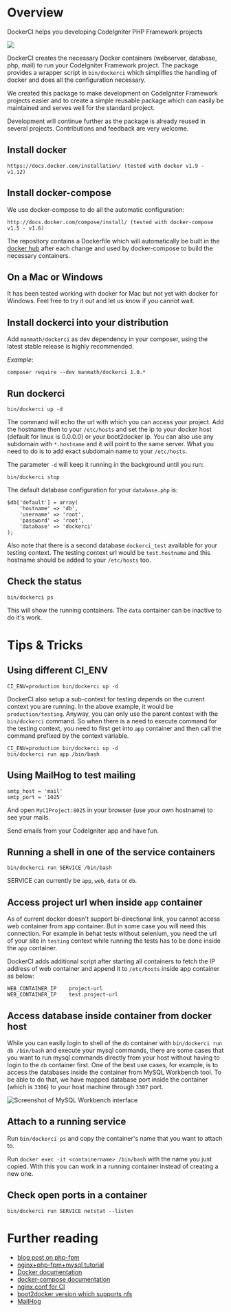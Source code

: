 # Overview

DockerCI helps you developing CodeIgniter PHP Framework projects

[![](https://images.microbadger.com/badges/image/sebobo/shel.dockerflow.svg)](https://microbadger.com/images/sebobo/shel.dockerflow "Get your own image badge on microbadger.com")

DockerCI creates the necessary Docker containers (webserver, database, php, mail)
to run your CodeIgniter Framework project. The package provides a wrapper script in `bin/dockerci`
which simplifies the handling of docker and does all the configuration necessary.

We created this package to make development on CodeIgniter Framework projects easier and
to create a simple reusable package which can easily be maintained and serves well for the standard project.

Development will continue further as the package is already reused in several projects.
Contributions and feedback are very welcome.

## Install docker

    https://docs.docker.com/installation/ (tested with docker v1.9 - v1.12)

## Install docker-compose

We use docker-compose to do all the automatic configuration:

    http://docs.docker.com/compose/install/ (tested with docker-compose v1.5 - v1.6)

The repository contains a Dockerfile which will automatically be built in the
[docker hub](https://registry.hub.docker.com/u/manmath/dockerci/) after each change
and used by docker-compose to build the necessary containers.

## On a Mac or Windows

It has been tested working with docker for Mac but not yet with docker for Windows.
Feel free to try it out and let us know if you cannot wait.

## Install dockerci into your distribution

Add `manmath/dockerci` as dev dependency in your composer, using the latest stable release is highly recommended.

*Example*:

```
composer require --dev manmath/dockerci 1.0.*
```

## Run dockerci

    bin/dockerci up -d

The command will echo the url with which you can access your project. Add the hostname then to your `/etc/hosts`
and set the ip to your docker host (default for linux is 0.0.0.0) or your boot2docker ip. You can also use any
subdomain with `*.hostname` and it will point to the same server. What you need to do is to add exact subdomain name
to your `/etc/hosts`.

The parameter `-d` will keep it running in the background until you run:

    bin/dockerci stop

The default database configuration for your `database.php` is:

    $db['default'] = array(
        'hostname' => 'db',
        'username' => 'root',
        'password' => 'root',
        'database' => 'dockerci'
    );

Also note that there is a second database `dockerci_test` available for your testing context. The testing context url
would be `test.hostname` and this hostname should be added to your `/etc/hosts` too.

## Check the status

    bin/dockerci ps

This will show the running containers. The `data` container can be inactive to do it's work.

# Tips & Tricks

## Using different CI_ENV

    CI_ENV=production bin/dockerci up -d

DockerCI also setup a sub-context for testing depends on the current context you are running. In the above example,
it would be `production/testing`. Anyway, you can only use the parent context with the `bin/dockerci` command. So when
there is a need to execute command for the testing context, you need to first get into `app` container and then call the
command prefixed by the context variable.

    CI_ENV=production bin/dockerci up -d
    bin/dockerci run app /bin/bash

## Using MailHog to test mailing

    smtp_host = 'mail'
    smtp_port = '1025'

And open `MyCIProject:8025` in your browser (use your own hostname) to see your mails.

Send emails from your CodeIgniter app and have fun.

## Running a shell in one of the service containers

    bin/dockerci run SERVICE /bin/bash

SERVICE can currently be `app`, `web`, `data` or `db`.

## Access project url when inside `app` container

As of current docker doesn't support bi-directional link, you cannot access web container from app container.
But in some case you will need this connection. For example in behat tests without selenium, you need the url of
your site in `testing` context while running the tests has to be done inside the `app` container.

DockerCI adds additional script after starting all containers to fetch the IP address of web container and
append it to `/etc/hosts` inside app container as below:

```
WEB_CONTAINER_IP    project-url
WEB_CONTAINER_IP    test.project-url
```

## Access database inside container from docker host

While you can easily login to shell of the `db` container with `bin/dockerci run db /bin/bash`
and execute your mysql commands, there are some cases that you want to run mysql commands directly
from your host without having to login to the `db` container first. One of the best use cases,
for example, is to access the databases inside the container from MySQL Workbench tool.
To be able to do that, we have mapped database port inside the container (which is `3306`) to your
host machine through `3307` port.

![Screenshot of MySQL Workbench interface](/docs/mysal-workbench.png "MySQL Workbench interface")

## Attach to a running service

Run `bin/dockerci ps` and copy the container's name that you want to attach to.

Run `docker exec -it <containername> /bin/bash` with the name you just copied.
With this you can work in a running container instead of creating a new one.

## Check open ports in a container

    bin/dockerci run SERVICE netstat --listen

# Further reading

* [blog post on php-fpm](http://mattiasgeniar.be/2014/04/09/a-better-way-to-run-php-fpm/)
* [nginx+php-fpm+mysql tutorial](http://www.lonelycoder.be/nginx-php-fpm-mysql-phpmyadmin-on-ubuntu-12-04/)
* [Docker documentation](http://docs.docker.com/reference/builder/)
* [docker-compose documentation](http://docs.docker.com/compose)
* [nginx.conf for CI](https://www.nginx.com/resources/wiki/start/topics/recipes/codeigniter/)
* [boot2docker version which supports nfs](https://vagrantcloud.com/yungsang/boxes/boot2docker)
* [MailHog](https://github.com/mailhog/MailHog/)
